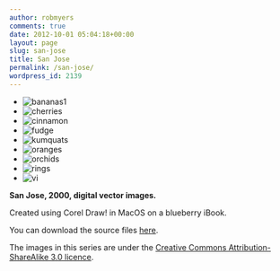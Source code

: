 ```yaml
---
author: robmyers
comments: true
date: 2012-10-01 05:04:18+00:00
layout: page
slug: san-jose
title: San Jose
permalink: /san-jose/
wordpress_id: 2139
---
```


* ![bananas1](/assets/2012/09/bananas1.png)
* ![cherries](/assets/2012/09/cherries.png)
* ![cinnamon](/assets/2012/09/cinnamon.png)
* ![fudge](/assets/2012/09/fudge.png)
* ![kumquats](/assets/2012/09/kumquats.png)
* ![oranges](/assets/2012/09/oranges.png)
* ![orchids](/assets/2012/09/orchids.png)
* ![rings](/assets/2012/09/rings.png)
* ![vi](/assets/2012/09/vi.png)

**San Jose, 2000, digital vector images.**

Created using Corel Draw! in MacOS on a blueberry iBook.

You can download the source files [here](https://gitorious.org/robmyers/san-jose).

The images in this series are under the [Creative Commons Attribution-ShareAlike 3.0 licence](http://creativecommons.org/licenses/by-sa/3.0/).
